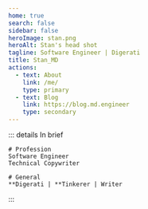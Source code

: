 ```yaml
---
home: true
search: false
sidebar: false
heroImage: stan.png
heroAlt: Stan's head shot
tagline: Software Engineer | Digerati
title: Stan_MD
actions:
  - text: About
    link: /me/
    type: primary
  - text: Blog
    link: https://blog.md.engineer
    type: secondary
---
```


<div class="center">
  <Mantra/>
</div>

<div class="center">

::: details In brief

<CodeGroupItem title="" active>

```md:no-line-numbers
# Profession
Software Engineer
Technical Copywriter

# General
**Digerati | **Tinkerer | Writer
```

</CodeGroupItem>

<div class="center">
  <TermsExplained/>
</div>
:::
</div>

<CustomFooter/>
